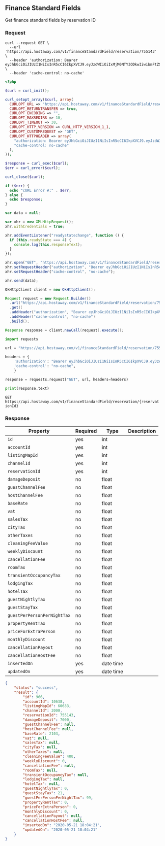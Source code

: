 ## Finance Standard Fields

Get finance standard fields by reservation ID

### Request

```shell
curl --request GET \
  --url 'https://api.hostaway.com/v1/financeStandardField/reservation/755143' \
  --header 'authorization: Bearer eyJhbGciOiJIUzI1NiIsInR5cCI6IkpXVCJ9.eyJzdWIiOiIxMjM0NTY3ODkwIiwibmFtZSI6IkpvaG4gRG9lIiwiaWF0IjoxNTE2MjM5MDIyfQ.SflKxwRJSMeKKF2QT4fwpMeJf36POk6yJV_adQssw5c' \
  --header 'cache-control: no-cache'
```

```php
<?php

$curl = curl_init();

curl_setopt_array($curl, array(
  CURLOPT_URL => "https://api.hostaway.com/v1/financeStandardField/reservation/755143",
  CURLOPT_RETURNTRANSFER => true,
  CURLOPT_ENCODING => "",
  CURLOPT_MAXREDIRS => 10,
  CURLOPT_TIMEOUT => 30,
  CURLOPT_HTTP_VERSION => CURL_HTTP_VERSION_1_1,
  CURLOPT_CUSTOMREQUEST => "GET",
  CURLOPT_HTTPHEADER => array(
    "authorization: Bearer eyJhbGciOiJIUzI1NiIsInR5cCI6IkpXVCJ9.eyJzdWIiOiIxMjM0NTY3ODkwIiwibmFtZSI6IkpvaG4gRG9lIiwiaWF0IjoxNTE2MjM5MDIyfQ.SflKxwRJSMeKKF2QT4fwpMeJf36POk6yJV_adQssw5c",
    "cache-control: no-cache"
  ),
));

$response = curl_exec($curl);
$err = curl_error($curl);

curl_close($curl);

if ($err) {
  echo "cURL Error #:" . $err;
} else {
  echo $response;
}
```

```javascript
var data = null;

var xhr = new XMLHttpRequest();
xhr.withCredentials = true;

xhr.addEventListener("readystatechange", function () {
  if (this.readyState === 4) {
    console.log(this.responseText);
  }
});

xhr.open("GET", "https://api.hostaway.com/v1/financeStandardField/reservation/755143");
xhr.setRequestHeader("authorization", "Bearer eyJhbGciOiJIUzI1NiIsInR5cCI6IkpXVCJ9.eyJzdWIiOiIxMjM0NTY3ODkwIiwibmFtZSI6IkpvaG4gRG9lIiwiaWF0IjoxNTE2MjM5MDIyfQ.SflKxwRJSMeKKF2QT4fwpMeJf36POk6yJV_adQssw5c");
xhr.setRequestHeader("cache-control", "no-cache");

xhr.send(data);
```

```java
OkHttpClient client = new OkHttpClient();

Request request = new Request.Builder()
  .url("https://api.hostaway.com/v1/financeStandardField/reservation/755143")
  .get()
  .addHeader("authorization", "Bearer eyJhbGciOiJIUzI1NiIsInR5cCI6IkpXVCJ9.eyJzdWIiOiIxMjM0NTY3ODkwIiwibmFtZSI6IkpvaG4gRG9lIiwiaWF0IjoxNTE2MjM5MDIyfQ.SflKxwRJSMeKKF2QT4fwpMeJf36POk6yJV_adQssw5c")
  .addHeader("cache-control", "no-cache")
  .build();

Response response = client.newCall(request).execute();
```

```python
import requests

url = "https://api.hostaway.com/v1/financeStandardField/reservation/755143"

headers = {
    'authorization': "Bearer eyJhbGciOiJIUzI1NiIsInR5cCI6IkpXVCJ9.eyJzdWIiOiIxMjM0NTY3ODkwIiwibmFtZSI6IkpvaG4gRG9lIiwiaWF0IjoxNTE2MjM5MDIyfQ.SflKxwRJSMeKKF2QT4fwpMeJf36POk6yJV_adQssw5c",
    'cache-control': "no-cache",
    }

response = requests.request("GET", url, headers=headers)

print(response.text)
```

`GET https://api.hostaway.com/v1/financeStandardField/reservation/{reservationId}`

### Response

Property | Required | Type | Description
-------- | -------- | ---- | ----------- 
`id` | yes | int | 
`accountId` | yes | int | 
`listingMapId` | yes | int | 
`channelId` | yes | int | 
`reservationId` | yes | int | 
`damageDeposit` | no | float | 
`guestChannelFee` | no | float | 
`hostChannelFee` | no | float | 
`baseRate` | no | float | 
`vat` | no | float | 
`salesTax` | no | float | 
`cityTax` | no | float | 
`otherTaxes` | no | float | 
`cleaningFeeValue` | no | float | 
`weeklyDiscount` | no | float | 
`cancellationFee` | no | float | 
`roomTax` | no | float | 
`transientOccupancyTax` | no | float | 
`lodgingTax` | no | float | 
`hotelTax` | no | float | 
`guestNightlyTax` | no | float | 
`guestStayTax` | no | float | 
`guestPerPersonPerNightTax` | no | float | 
`propertyRentTax` | no | float | 
`priceForExtraPerson` | no | float | 
`monthlyDiscount` | no | float | 
`cancellationPayout` | no | float | 
`cancellationHostFee` | no | float | 
`insertedOn` | yes | date time | 
`updatedOn` | yes | date time | 

```json
{
    "status": "success",
    "result": {
        "id": 966,
        "accountId": 10638,
        "listingMapId": 60633,
        "channelId": 2000,
        "reservationId": 755143,
        "damageDeposit": 7000,
        "guestChannelFee": null,
        "hostChannelFee": null,
        "baseRate": 2103,
        "vat": null,
        "salesTax": null,
        "cityTax": null,
        "otherTaxes": null,
        "cleaningFeeValue": 400,
        "weeklyDiscount": 0,
        "cancellationFee": null,
        "roomTax": null,
        "transientOccupancyTax": null,
        "lodgingTax": null,
        "hotelTax": null,
        "guestNightlyTax": 0,
        "guestStayTax": 21,
        "guestPerPersonPerNightTax": 99,
        "propertyRentTax": 0,
        "priceForExtraPerson": 0,
        "monthlyDiscount": 0,
        "cancellationPayout": null,
        "cancellationHostFee": null,
        "insertedOn": "2020-05-21 18:04:21",
        "updatedOn": "2020-05-21 18:04:21"
    }
}
```
